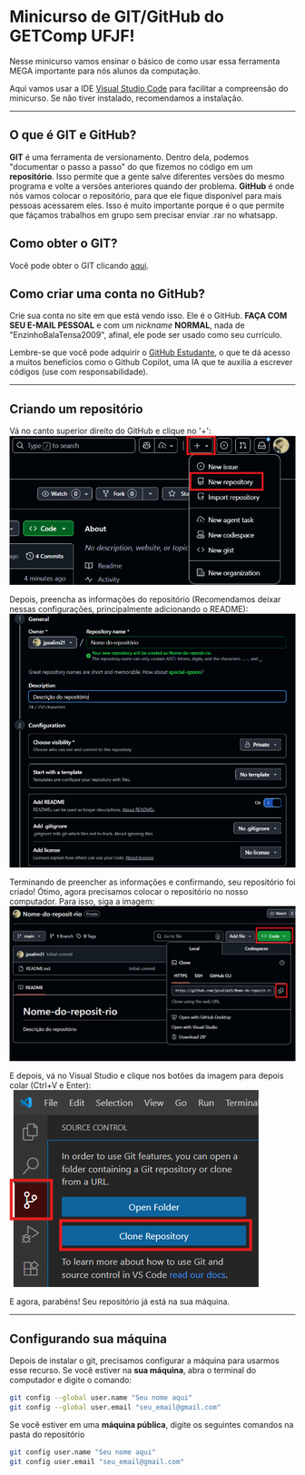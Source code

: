 # Minicurso de GIT/GitHub do GETComp UFJF!

Nesse minicurso vamos ensinar o básico de como usar essa ferramenta MEGA importante para nós alunos da computação.

Aqui vamos usar a IDE [Visual Studio Code](https://code.visualstudio.com/) para facilitar a compreensão do minicurso. Se não tiver instalado, recomendamos a instalação. 

---

## O que é GIT e GitHub?

**GIT** é uma ferramenta de versionamento. Dentro dela, podemos "documentar o passo a passo" do que fizemos no código em um **repositório**. Isso permite que a gente salve diferentes versões do mesmo programa e volte a versões anteriores quando der problema. 
**GitHub** é onde nós vamos colocar o repositório, para que ele fique disponível para mais pessoas acessarem eles. Isso é muito importante porque é o que permite que fáçamos trabalhos em grupo sem precisar enviar .rar no whatsapp.

## Como obter o GIT?

Você pode obter o GIT clicando [aqui](https://git-scm.com/downloads). 

## Como criar uma conta no GitHub?

Crie sua conta no site em que está vendo isso. Ele é o GitHub. **FAÇA COM SEU E-MAIL PESSOAL** 
e com um *nickname* **NORMAL**, nada de "EnzinhoBalaTensa2009", afinal, ele pode ser usado como seu currículo.

Lembre-se que você pode adquirir o [GitHub Estudante](https://docs.github.com/pt/education/about-github-education/github-education-for-students/apply-to-github-education-as-a-student), o que te dá acesso a muitos benefícios como o Github Copilot,
uma IA que te auxilia a escrever códigos (use com responsabilidade).

---
## Criando um repositório

Vá no canto superior direito do GitHub e clique no '+':
![Icone de mais](./Imagens/CriarRepositorio1.png)

Depois, preencha as informações do repositório (Recomendamos deixar nessas configurações, principalmente adicionando o README):
![Informações do repositório](./Imagens/CriarRepositorio2.png)

Terminando de preencher as informações e confirmando, seu repositório foi criado!
Ótimo, agora precisamos colocar o repositório no nosso computador. Para isso, siga a imagem:
![Instruções de como baixar o repositório](./Imagens/CriarRepositorio3.png)

E depois, vá no Visual Studio e clique nos botões da imagem para depois colar (Ctrl+V e Enter):
![Instruções de copiar o repositório para máquina](./Imagens/CriarRepositorio4.png)

E agora, parabéns! Seu repositório já está na sua máquina. 

---

## Configurando sua máquina

Depois de instalar o git, precisamos configurar a máquina para usarmos esse recurso.
Se você estiver na **sua máquina**, abra o terminal do computador e digite o comando:
```bash
git config --global user.name "Seu nome aqui"
git config --global user.email "seu_email@gmail.com"
```
Se você estiver em uma **máquina pública**, digite os seguintes comandos na pasta do repositório
```bash
git config user.name "Seu nome aqui"
git config user.email "seu_email@gmail.com"
```

